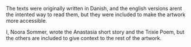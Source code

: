The texts were originally written in Danish, and the english versions arent the intented way to read them, but they were included to make the artwork more accessible.
 
I, Noora Sommer, wrote the Anastasia short story and the Trixie Poem, but the others are included to give context to the rest of the artwork.

